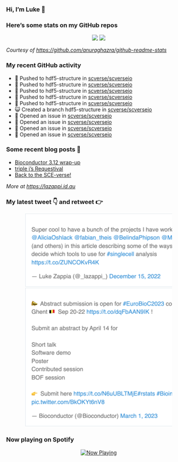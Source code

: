 
<!-- README.md is generated from README.Rmd. Please edit that file -->

### Hi, I’m Luke 👋

<!--
**lazappi/lazappi** is a ✨ _special_ ✨ repository because its `README.md` (this file) appears on your GitHub profile.

Here are some ideas to get you started:

- 🔭 I’m currently working on ...
- 🌱 I’m currently learning ...
- 👯 I’m looking to collaborate on ...
- 🤔 I’m looking for help with ...
- 💬 Ask me about ...
- 📫 How to reach me: ...
- 😄 Pronouns: ...
- ⚡ Fun fact: ...
-->

### Here’s some stats on my GitHub repos

<p align="center">

<img src="https://github-readme-stats.vercel.app/api?username=lazappi&count_private=true&show_icons=true&theme=buefy&hide_title=True">
<img src="https://github-readme-stats.vercel.app/api/top-langs/?username=lazappi&hide=html&theme=buefy&layout=compact">

</p>

*Courtesy of <https://github.com/anuraghazra/github-readme-stats>*

### My recent GitHub activity

  - 📨 Pushed to hdf5-structure in
    [scverse/scverseio](https://github.com/scverse/scverseio)
  - 📨 Pushed to hdf5-structure in
    [scverse/scverseio](https://github.com/scverse/scverseio)
  - 📨 Pushed to hdf5-structure in
    [scverse/scverseio](https://github.com/scverse/scverseio)
  - 📨 Pushed to hdf5-structure in
    [scverse/scverseio](https://github.com/scverse/scverseio)
  - 📨 Pushed to hdf5-structure in
    [scverse/scverseio](https://github.com/scverse/scverseio)
  - 😺 Created a branch hdf5-structure in
    [scverse/scverseio](https://github.com/scverse/scverseio)
  - 🤔 Opened an issue in
    [scverse/scverseio](https://github.com/scverse/scverseio)
  - 🤔 Opened an issue in
    [scverse/scverseio](https://github.com/scverse/scverseio)
  - 🤔 Opened an issue in
    [scverse/scverseio](https://github.com/scverse/scverseio)
  - 🤔 Opened an issue in
    [scverse/scverseio](https://github.com/scverse/scverseio)

### Some recent blog posts 📝

  - [Bioconductor 3.12
    wrap-up](https://lazappi.id.au/posts/2020-10-30-bioconductor-3-12-wrap-up/index.html)
  - [triple j’s
    Requestival](https://lazappi.id.au/posts/2020-07-11-requestival/index.html)
  - [Back to the
    SCE-verse\!](https://lazappi.id.au/posts/2020-05-12-back-to-the-sce-verse/index.html)

*More at <https://lazappi.id.au>*

### My latest tweet 👇 and retweet 👉


<p align="center">

<a href="https://twitter.com/_lazappi_/status/1603304759095607298">
<img src="https://github.com/lazappi/lazappi/raw/master/README_files/figure-gfm/tweets-1.png" width="400">
</a> <a href="https://twitter.com/_lazappi_/status/1631223906622226435">
<img src="https://github.com/lazappi/lazappi/raw/master/README_files/figure-gfm/tweets-2.png" width="400">
</a>

</p>

### Now playing on Spotify

<p align="center">

<a href="https://now-playing-profile.lazappi.vercel.app/now-playing?open">
<img src="https://now-playing-profile.lazappi.vercel.app/now-playing" width="256" height="64" alt="Now Playing">
</a>

</p>

